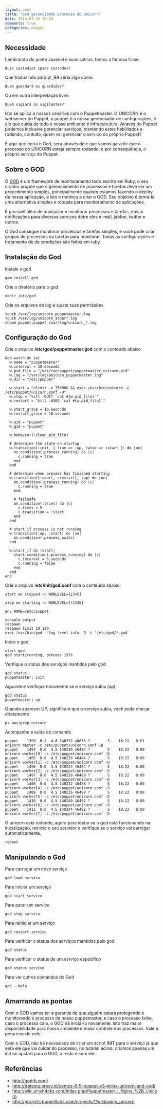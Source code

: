 ```yaml
---
layout: post
title: "God gerenciando processo do Unicorn"
date: 2014-03-25 18:24
comments: true
categories: puppet
---
```


## Necessidade

Lembrando do poeta Juvenal e suas sátiras, temos a famosa frase:

    Quis custodiet ipsos custodes?
    
Que traduzindo para pt_BR seria algo como:

    Quem guardará os guardiões?

Ou em outra interpretação livre:
	
    Quem vigiará os vigilantes?

Isto se aplica a nossos cenários com o Puppetmaster. O UNICORN é o webserver do Puppet, o puppet é o nosso gerenciador de configurações, é ele que cuida de todo o nosso ambiente e infraestrutura. Através do Puppet podemos inclusive gerenciar serviços, mantendo estes habilitados e rodando, contudo, quem vai gerenciar o serviço do próprio Puppet?

É aqui que entra o God, será através dele que vamos garantir que o processo do UNICORN esteja sempre rodando, e por consequência, o próprio serviço do Puppet.

## Sobre o GOD

O [GOD](http://godrb.com/) é um framework de monitoramento todo escrito em Ruby, o seu criador propõe que o gerenciamento de processos e tarefas deve ser um procedimento simples, principalmente quando estamos fazendo o deploy de nossa aplicação, e isto o motivou a criar o GOD. Seu objetivo é torná-lo uma alternativa simples e robusta para monitoramento de aplicações. 

É possível além de manipular e monitorar processos e tarefas, enviar notificações para diversos serviços detre eles e-mail, jabber, twitter e outros.

O God consegue monitorar processos e tarefas simples, e você pode criar grupos de processos ou tarefas para monitorar. Todas as configurações e tratamento de de condições são feitos em ruby.

## Instalação do God

Instale o god

    gem install god

Crie o diretório para o god

    mkdir /etc/god

Crie os arquivos de log e ajuste suas permissões

    touch /var/log/unicorn_puppetmaster.log
    touch /var/log/unicorn_stderr.log
    chown puppet:puppet /var/log/unicorn_*.log

## Configuração do God

Crie o arquivo **/etc/god/puppetmaster.god** com o conteúdo abaixo

```
God.watch do |w|
  w.name = "puppetmaster"
  w.interval = 30.seconds
  w.pid_file = "/var/run/puppet/puppetmaster_unicorn.pid"
  w.log = "/var/log/unicorn_puppetmaster.log"
  w.dir = "/etc/puppet"

  w.start = "ulimit -v 750000 && exec /usr/bin/unicorn -c /etc/puppet/unicorn.conf -D"
  w.stop = "kill -QUIT `cat #{w.pid_file}`"
  w.restart = "kill -USR2 `cat #{w.pid_file}`"

  w.start_grace = 10.seconds
  w.restart_grace = 10.seconds

  w.uid = "puppet"
  w.gid = "puppet"

  w.behavior(:clean_pid_file)

  # determine the state on startup
  w.transition(:init, { true => :up, false => :start }) do |on|
    on.condition(:process_running) do |c|
      c.running = true
    end
  end

  # determine when process has finished starting
  w.transition([:start, :restart], :up) do |on|
    on.condition(:process_running) do |c|
      c.running = true
    end

    # failsafe
    on.condition(:tries) do |c|
      c.times = 5
      c.transition = :start
    end
  end

  # start if process is not running
  w.transition(:up, :start) do |on|
    on.condition(:process_exits)
  end

  w.start_if do |start|
    start.condition(:process_running) do |c|
      c.interval = 5.seconds
      c.running = false
    end
  end
end
```

Crie o arquivo /**etc/init/god.conf** com o conteúdo abaixo:

```
start on stopped rc RUNLEVEL=[2345]

stop on starting rc RUNLEVEL=[!2345]

env HOME=/etc/puppet

console output
respawn
respawn limit 10 120
exec /usr/bin/god --log-level info -D -c '/etc/god/*.god'
```
Inicie o god

    start god
    god start/running, process 1976
    
Verifique o status dos serviços mantidos pelo god

    god status
    puppetmaster: init
    
Aguarde e verifique novamente se o serviço subiu (up)

    god status
    puppetmaster: up
    
Quando aparecer UP, significará que o serviço subiu, você pode checar diretamente

    ps aux|grep unicorn

Acompanhe a saída do comando

```
puppet    1398  0.2  4.8 140252 48676 ?        S    18:22   0:01 unicorn master -c /etc/puppet/unicorn.conf -D
puppet    1404  0.0  4.5 140216 46484 ?        S    18:22   0:00 unicorn worker[0] -c /etc/puppet/unicorn.conf -D
puppet    1405  0.0  4.5 140220 46484 ?        S    18:22   0:00 unicorn worker[1] -c /etc/puppet/unicorn.conf -D
puppet    1406  0.0  4.5 140224 46484 ?        S    18:22   0:00 unicorn worker[2] -c /etc/puppet/unicorn.conf -D
puppet    1407  0.0  4.5 140228 46488 ?        S    18:22   0:00 unicorn worker[3] -c /etc/puppet/unicorn.conf -D
puppet    1408  0.0  4.5 140232 46488 ?        S    18:22   0:00 unicorn worker[4] -c /etc/puppet/unicorn.conf -D
puppet    1409  0.0  4.5 140236 46488 ?        S    18:22   0:00 unicorn worker[5] -c /etc/puppet/unicorn.conf -D
puppet    1410  0.0  4.5 140240 46492 ?        S    18:22   0:00 unicorn worker[6] -c /etc/puppet/unicorn.conf -D
puppet    1411  0.0  4.5 140244 46492 ?        S    18:22   0:00 unicorn worker[7] -c /etc/puppet/unicorn.conf -D
```

O unicorn está rodando, agora para testar se o god está funcionando na inicialização, reinicie o seu servidor e verifique se o serviço vai carregar automaticamente.

    reboot

## Manipulando o God

Para carregar um novo serviço

    god load servico

Para iniciar um serviço

    god start servico
    
Para parar um serviço

    god stop servico
    
Para reiniciar um serviço

    god restart servico
    
Para verificar o status dos serviços mantidos pelo god

    god status
    
Para verificar o status de um serviço específico

    god status servico
    
Para ver outros comandos do God

    god --help

## Amarrando as pontas

Com o GOD vamos ter a garantia de que alguém estará protegendo e monitorando o processo de nosso puppemaster, e caso o processo falhe, caso  o processo caia, o GOD irá iniciá-lo novamente. Isto traz maior disponibilidade para nosso ambiente e maior controle dos processos. Vale a pena investir nele.

Com o GOD, não há necessiade de criar um script INIT para o serviço já que será ele que vai cuidar do processo, no tutorial acima, criamos apenas um init no upstart para o GOD, o resto é com ele.

## Referências

* http://godrb.com/
* http://trateotu.proxy.nl/centos-6-5-puppet-v3-nginx-unicorn-and-god/
* http://wiki.unixh4cks.com/index.php/Puppetmaster_:_Nginx_%2B_Unicorn
* http://projects.puppetlabs.com/projects/1/wiki/using_unicorn